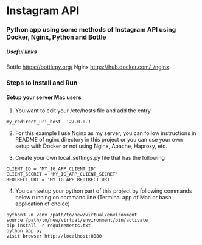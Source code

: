 # Instagram API
### Python app using some methods of Instagram API using Docker, Nginx, Python and Bottle

##### Useful links
Bottle https://bottlepy.org/
Nginx https://hub.docker.com/_/nginx

### Steps to Install and Run

#### Setup your server Mac users
1. You want to edit your /etc/hosts file and add the entry 
```
my_redirect_uri_host  127.0.0.1
```
2. For this example I use Nginx as my server, you can follow instructions in README of nginx directory in this project or you can use your own setup with Docker or not using Nginx, Apache, Haproxy, etc.

3. Create your own local_settings.py file that has the following
```
CLIENT_ID = 'MY_IG_APP_CLIENT_ID'
CLIENT_SECRET = 'MY_IG_APP_CLIENT_SECRET'
REDIRECT_URI = 'MY_IG_APP_REDIRECT_URI'
``` 

4. You can setup your python part of this project by following commands below running on command line (Terminal app of Mac or bash application of choice)

````
python3 -m venv /path/to/new/virtual/environment
source /path/to/new/virtual/environment/bin/activate
pip install -r requirements.txt
python app.py
visit browser http://localhost:8080
````